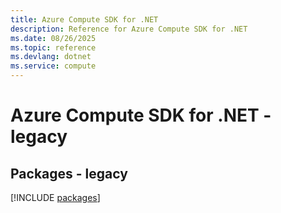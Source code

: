 ```yaml
---
title: Azure Compute SDK for .NET
description: Reference for Azure Compute SDK for .NET
ms.date: 08/26/2025
ms.topic: reference
ms.devlang: dotnet
ms.service: compute
---
```

# Azure Compute SDK for .NET - legacy
## Packages - legacy
[!INCLUDE [packages](compute-index.md)]